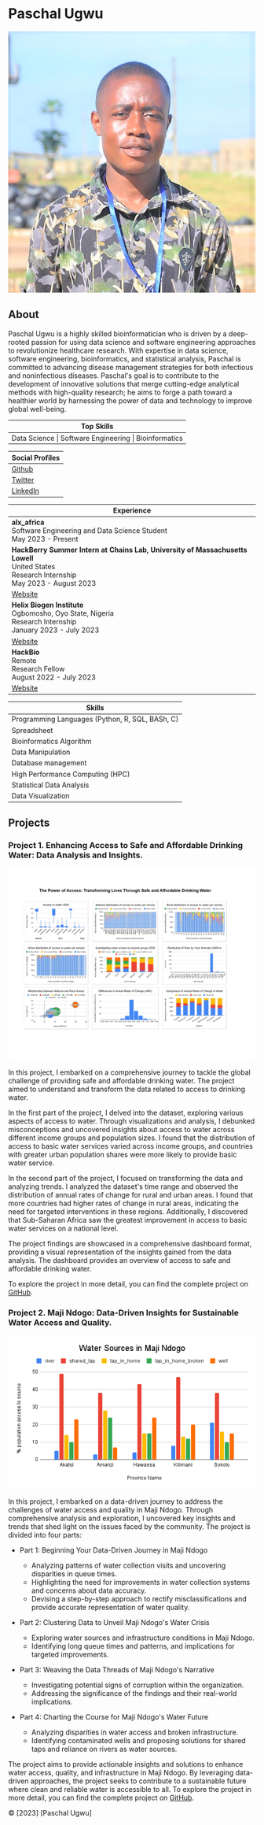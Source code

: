 # Paschal Ugwu

![Profile Picture](https://github.com/paschalugwu/paschalugwu/blob/master/Image/Personal/Paschal%20Ugwu%20-%20Professional%20Picture.png)

## About
Paschal Ugwu is a highly skilled bioinformatician who is driven by a deep-rooted passion for using data science and software engineering approaches to revolutionize healthcare research. With expertise in data science, software engineering, bioinformatics, and statistical analysis, Paschal is committed to advancing disease management strategies for both infectious and noninfectious diseases. Paschal's goal is to contribute to the development of innovative solutions that merge cutting-edge analytical methods with high-quality research; he aims to forge a path toward a healthier world by harnessing the power of data and technology to improve global well-being.

| **Top Skills** | 
| --- | 
| Data Science \| Software Engineering \| Bioinformatics | 
 
| Social Profiles | 
| --- | 
| [Github](https://github.com/paschalugwu) | 
| [Twitter](https://twitter.com/Paschal_Ugwu001) | 
| [LinkedIn](https://www.linkedin.com/in/paschal-ugwu-52abb6229/) | 
 
| Experience | 
| --- | 
| **alx_africa**<br>Software Engineering and Data Science Student<br>May 2023 - Present | 
| **HackBerry Summer Intern at Chains Lab, University of Massachusetts Lowell**<br>United States<br>Research Internship<br>May 2023 - August 2023
[Website](https://fredericchain.weebly.com/humans.html) | 
| **Helix Biogen Institute**<br>Ogbomosho, Oyo State, Nigeria<br>Research Internship<br>January 2023 - July 2023
[Website](https://www.helixbiogeninstitute.org) | 
| **HackBio**<br>Remote<br>Research Fellow<br>August 2022 - July 2023
[Website](https://thehackbio.com) | 
 
| Skills | 
| --- | 
| Programming Languages (Python, R, SQL, BASh, C) | 
| Spreadsheet | 
| Bioinformatics Algorithm | 
| Data Manipulation | 
| Database management | 
| High Performance Computing (HPC) | 
| Statistical Data Analysis | 
| Data Visualization | 

## Projects

### Project 1. Enhancing Access to Safe and Affordable Drinking Water: Data Analysis and Insights.
![Dashboard Display](https://github.com/paschalugwu/paschalugwu/blob/master/Image/project1/dashboard.jpg)

In this project, I embarked on a comprehensive journey to tackle the global challenge of providing safe and affordable drinking water. The project aimed to understand and transform the data related to access to drinking water.  
 
In the first part of the project, I delved into the dataset, exploring various aspects of access to water. Through visualizations and analysis, I debunked misconceptions and uncovered insights about access to water across different income groups and population sizes. I found that the distribution of access to basic water services varied across income groups, and countries with greater urban population shares were more likely to provide basic water service. 
 
In the second part of the project, I focused on transforming the data and analyzing trends. I analyzed the dataset's time range and observed the distribution of annual rates of change for rural and urban areas. I found that more countries had higher rates of change in rural areas, indicating the need for targeted interventions in these regions. Additionally, I discovered that Sub-Saharan Africa saw the greatest improvement in access to basic water services on a national level. 
 
The project findings are showcased in a comprehensive dashboard format, providing a visual representation of the insights gained from the data analysis. The dashboard provides an overview of access to safe and affordable drinking water. 
 
To explore the project in more detail, you can find the complete project on [GitHub](https://github.com/paschalugwu/Integrated_Project-Access_To_Drinking_Water).

### Project 2. Maji Ndogo: Data-Driven Insights for Sustainable Water Access and Quality.
![Water Sources in Maji Ndogo](https://github.com/paschalugwu/paschalugwu/blob/master/Image/project2/water_sources_visual.png)

In this project, I embarked on a data-driven journey to address the challenges of water access and quality in Maji Ndogo. Through comprehensive analysis and exploration, I uncovered key insights and trends that shed light on the issues faced by the community. The project is divided into four parts: 
 
- Part 1: Beginning Your Data-Driven Journey in Maji Ndogo 
   - Analyzing patterns of water collection visits and uncovering disparities in queue times. 
   - Highlighting the need for improvements in water collection systems and concerns about data accuracy. 
   - Devising a step-by-step approach to rectify misclassifications and provide accurate representation of water quality. 
 
- Part 2: Clustering Data to Unveil Maji Ndogo's Water Crisis 
   - Exploring water sources and infrastructure conditions in Maji Ndogo. 
   - Identifying long queue times and patterns, and implications for targeted improvements. 
    
- Part 3: Weaving the Data Threads of Maji Ndogo's Narrative 
   - Investigating potential signs of corruption within the organization. 
   - Addressing the significance of the findings and their real-world implications. 
    
- Part 4: Charting the Course for Maji Ndogo's Water Future 
   - Analyzing disparities in water access and broken infrastructure. 
   - Identifying contaminated wells and proposing solutions for shared taps and reliance on rivers as water sources. 
    
The project aims to provide actionable insights and solutions to enhance water access, quality, and infrastructure in Maji Ndogo. By leveraging data-driven approaches, the project seeks to contribute to a sustainable future where clean and reliable water is accessible to all. To explore the project in more detail, you can find the complete project on [GitHub](https://github.com/paschalugwu/paschalugwu/blob/master/Image/project2/water_sources_visual.png).


© [2023] [Paschal Ugwu]
